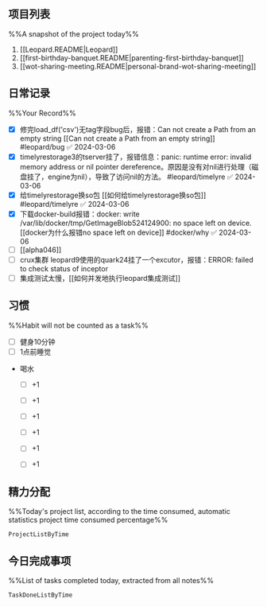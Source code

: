 ## 项目列表
%%A snapshot of the project today%%
1. [[Leopard.README|Leopard]]
2. [[first-birthday-banquet.README|parenting-first-birthday-banquet]]
3. [[wot-sharing-meeting.README|personal-brand-wot-sharing-meeting]]

## 日常记录
%%Your Record%%
- [x] 修完load_df('csv')无tag字段bug后，报错：Can not create a Path from an empty string [[Can not create a Path from an empty string]] #leopard/bug ✅ 2024-03-06
- [x] timelyrestorage3的tserver挂了，报错信息：panic: runtime error: invalid memory address or nil pointer dereference。原因是没有对nil进行处理（磁盘挂了，engine为nil），导致了访问nil的方法。 #leopard/timelyre ✅ 2024-03-06
- [x] 给timelyrestorage换so包 [[如何给timelyrestorage换so包]] #leopard/timelyre ✅ 2024-03-06
- [x] 下载docker-build报错：docker: write /var/lib/docker/tmp/GetImageBlob524124900: no space left on device. [[docker为什么报错no space left on device]] #docker/why ✅ 2024-03-06
- [ ] [[alpha046]]
- [ ] crux集群 leopard9使用的quark24挂了一个excutor，报错：ERROR: failed to check status of inceptor
- [ ] 集成测试太慢，[[如何并发地执行leopard集成测试]]
## 习惯
%%Habit will not be counted as a task%%
- [ ] 健身10分钟
- [ ] 1点前睡觉
- 喝水
	- [ ] +1
	- [ ] +1
	- [ ] +1
	- [ ] +1
	- [ ] +1
	- [ ] +1


## 精力分配
%%Today's project list, according to the time consumed, automatic statistics project time consumed percentage%%
```PeriodicPARA
ProjectListByTime
```

## 今日完成事项
%%List of tasks completed today, extracted from all notes%%
```PeriodicPARA
TaskDoneListByTime
```
